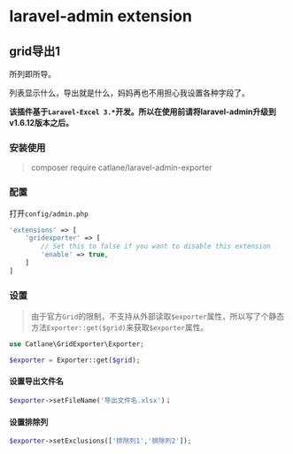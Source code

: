 # laravel-admin extension

## grid导出1

所列即所导。

列表显示什么，导出就是什么，妈妈再也不用担心我设置各种字段了。

**该插件基于`Laravel-Excel 3.*`开发。所以在使用前请将laravel-admin升级到v1.6.12版本之后。**

### 安装使用

> composer require catlane/laravel-admin-exporter

### 配置

打开`config/admin.php`

```php
'extensions' => [
    'gridexporter' => [
        // Set this to false if you want to disable this extension
        'enable' => true,
    ]
]
```

### 设置

> 由于官方`Grid`的限制，不支持从外部读取`$exporter`属性，所以写了个静态方法`Exporter::get($grid)`来获取`$exporter`属性。

```php
use Catlane\GridExporter\Exporter;

$exporter = Exporter::get($grid);
```

#### 设置导出文件名

```php
$exporter->setFileName('导出文件名.xlsx')；
```
#### 设置排除列

```php
$exporter->setExclusions(['排除列1','排除列2']);
```
